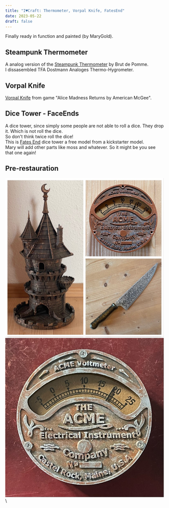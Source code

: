 ```yaml
---
title: "I♥Craft: Thermometer, Vorpal Knife, FatesEnd"
date: 2023-05-22
draft: false
---
```



Finally ready in function and painted (by MaryGold).

## Steampunk Thermometer
A analog version of the [Steampunk Thermometer](https://www.thingiverse.com/thing:4874531) by Brut de Pomme.\
I dissasembled TFA Dostmann Analoges Thermo-Hygrometer.

## Vorpal Knife
[Vorpal Knife](https://www.myminifactory.com/object/3d-print-vorpal-blade-from-alice-madness-returns-3007) from game "Alice Madness Returns by American McGee".

## Dice Tower - FaceEnds
A dice tower, since simply some people are not able to roll a dice. They drop it. Which is not roll the dice.\
So don't think twice roll the dice!\
This is [Fates End](https://www.myminifactory.com/object/3d-print-fates-end-dice-tower-free-wizard-tower-113118) dice tower a free model from a kickstarter model.\
Mary will add other parts like moss and whatever. So it might be you see that one again!

## Pre-restauration

![Thermometer,VorpalKnife,FatesEnd](/assets/pix/Vorpal-FatesEnd-Thermo.JPG)\
![Teampunk Thermometer](/assets/pix/Steampunk_Thermometer.JPG)\